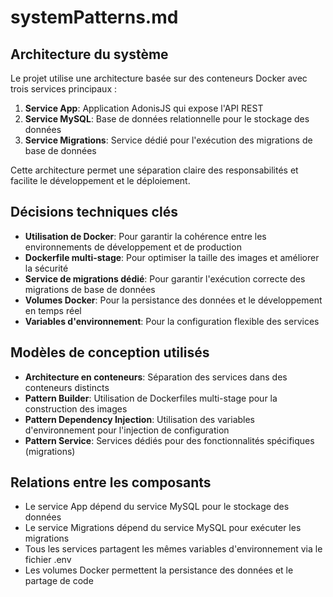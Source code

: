 # systemPatterns.md

## Architecture du système

Le projet utilise une architecture basée sur des conteneurs Docker avec trois services principaux :

1. **Service App**: Application AdonisJS qui expose l'API REST
2. **Service MySQL**: Base de données relationnelle pour le stockage des données
3. **Service Migrations**: Service dédié pour l'exécution des migrations de base de données

Cette architecture permet une séparation claire des responsabilités et facilite le développement et le déploiement.

## Décisions techniques clés

- **Utilisation de Docker**: Pour garantir la cohérence entre les environnements de développement et de production
- **Dockerfile multi-stage**: Pour optimiser la taille des images et améliorer la sécurité
- **Service de migrations dédié**: Pour garantir l'exécution correcte des migrations de base de données
- **Volumes Docker**: Pour la persistance des données et le développement en temps réel
- **Variables d'environnement**: Pour la configuration flexible des services

## Modèles de conception utilisés

- **Architecture en conteneurs**: Séparation des services dans des conteneurs distincts
- **Pattern Builder**: Utilisation de Dockerfiles multi-stage pour la construction des images
- **Pattern Dependency Injection**: Utilisation des variables d'environnement pour l'injection de configuration
- **Pattern Service**: Services dédiés pour des fonctionnalités spécifiques (migrations)

## Relations entre les composants

- Le service App dépend du service MySQL pour le stockage des données
- Le service Migrations dépend du service MySQL pour exécuter les migrations
- Tous les services partagent les mêmes variables d'environnement via le fichier .env
- Les volumes Docker permettent la persistance des données et le partage de code 